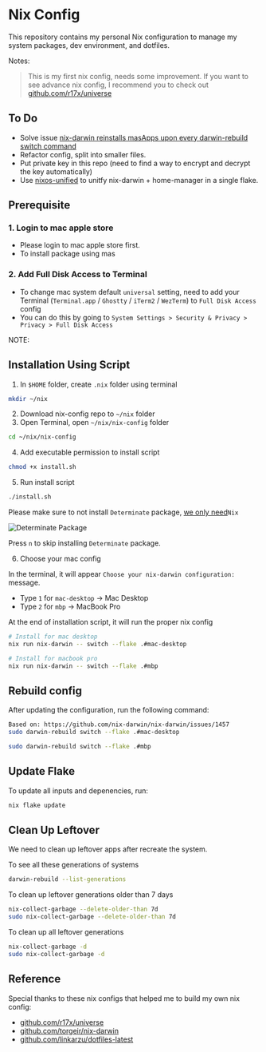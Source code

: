 # Nix Config

This repository contains my personal Nix configuration to manage my system packages, dev environment, and dotfiles.

Notes:
> This is my first nix config, needs some improvement. If you want to see advance nix config, I recommend you to check out [github.com/r17x/universe](https://github.com/r17x/universe)

## To Do

- Solve issue [nix-darwin reinstalls masApps upon every darwin-rebuild switch command](https://github.com/nix-darwin/nix-darwin/issues/1323)
- Refactor config, split into smaller files.
- Put private key in this repo (need to find a way to encrypt and decrypt the key automatically)
- Use [nixos-unified](https://nixos-unified.org/index.html) to unitfy nix-darwin + home-manager in a single flake.

## Prerequisite

### 1. Login to mac apple store

- Please login to mac apple store first.
- To install package using mas

### 2. Add Full Disk Access to Terminal

- To change mac system default `universal` setting, need to add your Terminal (`Terminal.app` / `Ghostty` / `iTerm2` / `WezTerm`) to `Full Disk Access` config
- You can do this by going to `System Settings > Security & Privacy > Privacy > Full Disk Access`

NOTE:

## Installation Using Script

1. In `$HOME` folder, create `.nix` folder using terminal

```sh
mkdir ~/nix
```

2. Download nix-config repo to `~/nix` folder
3. Open Terminal, open `~/nix/nix-config` folder

```sh
cd ~/nix/nix-config
```

4. Add executable permission to install script

```sh
chmod +x install.sh
```

5. Run install script

```sh
./install.sh
```

Please make sure to not install `Determinate` package, [we only need](https://github.com/nix-darwin/nix-darwin/issues/1349)`Nix`

![Determinate Package](https://i.postimg.cc/RV1VDYcT/417102248-d01c1e14-7d49-443b-b171-b08e9fe5746c.png)

Press `n` to skip installing `Determinate` package.

6. Choose your mac config

In the terminal, it will appear `Choose your nix-darwin configuration:` message.
- Type `1` for `mac-desktop` -> Mac Desktop
- Type `2` for `mbp` -> MacBook Pro

At the end of installation script, it will run the proper nix config

```sh
# Install for mac desktop
nix run nix-darwin -- switch --flake .#mac-desktop

# Install for macbook pro
nix run nix-darwin -- switch --flake .#mbp
```

## Rebuild config

After updating the configuration, run the following command:

```sh
Based on: https://github.com/nix-darwin/nix-darwin/issues/1457
sudo darwin-rebuild switch --flake .#mac-desktop

sudo darwin-rebuild switch --flake .#mbp
```

## Update Flake

To update all inputs and depenencies, run:

```sh
nix flake update
```

## Clean Up Leftover

We need to clean up leftover apps after recreate the system.

To see all these generations of systems

```sh
darwin-rebuild --list-generations
```

To clean up leftover generations older than 7 days

```sh
nix-collect-garbage --delete-older-than 7d
sudo nix-collect-garbage --delete-older-than 7d
```

To clean up all leftover generations

```sh
nix-collect-garbage -d
sudo nix-collect-garbage -d
```

## Reference

Special thanks to these nix configs that helped me to build my own nix config:

- [github.com/r17x/universe](https://github.com/r17x/universe)
- [github.com/torgeir/nix-darwin](https://github.com/torgeir/nix-darwin)
- [github.com/linkarzu/dotfiles-latest](https://github.com/linkarzu/dotfiles-latest)
